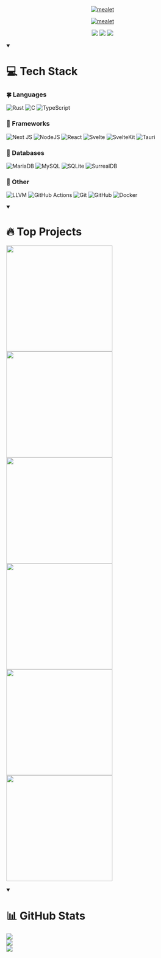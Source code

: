 <p align="center">
  <a href="https://github.com/DenverCoder1">
    <a href="https://git.io/typing-svg"><img src="https://readme-typing-svg.demolab.com?font=Avenir&weight=100&size=25&duration=1&color=61DAFB&center=true&repeat=false&width=440&height=45&lines=mealet" alt="mealet" /></a>
</p>

<p align="center">
  <!-- Typing SVG by DenverCoder1 - https://github.com/DenverCoder1/readme-typing-svg -->
  <a href="https://github.com/mealet"><img src="https://readme-typing-svg.demolab.com?font=Avenir&weight=600&size=22&color=61DAFB&center=true&width=450&height=45&lines=Software+Developer;Always+learning;Always+practicing;" alt="mealet" /></a>
</p>

<p align="center">
    <a href="https://t.me/@mealet"><img src="https://custom-icon-badges.demolab.com/badge/-Telegram-blue?style=for-the-badge&logo=telegram&logoColor=white" /></a>
    <a href="https://www.reddit.com/user/mealet/"><img  src="https://custom-icon-badges.demolab.com/badge/-Reddit-blue?style=for-the-badge&logo=reddit&logoColor=white" /></a>
    <a href="https://discord.com/users/mealet/"><img  src="https://custom-icon-badges.demolab.com/badge/-Discord-blue?style=for-the-badge&logo=discord&logoColor=white" /></a>
</p>

<details open>
    <summary><h1>💻 Tech Stack</h1></summary>
  
### 🍀 Languages
![Rust](https://img.shields.io/badge/rust-%23000000.svg?style=for-the-badge&logo=rust&logoColor=white)
![C](https://img.shields.io/badge/c-%2300599C.svg?style=for-the-badge&logo=c&logoColor=white)
![TypeScript](https://img.shields.io/badge/typescript-%23007ACC.svg?style=for-the-badge&logo=typescript&logoColor=white)

### 🍏 Frameworks
![Next JS](https://img.shields.io/badge/Next-black?style=for-the-badge&logo=next.js&logoColor=white)
![NodeJS](https://img.shields.io/badge/node.js-6DA55F?style=for-the-badge&logo=node.js&logoColor=white)
![React](https://img.shields.io/badge/react-%2320232a.svg?style=for-the-badge&logo=react&logoColor=%2361DAFB)
![Svelte](https://img.shields.io/badge/svelte-%23f1413d.svg?style=for-the-badge&logo=svelte&logoColor=white)
![SvelteKit](https://img.shields.io/badge/sveltekit-%23ff3e00.svg?style=for-the-badge&logo=svelte&logoColor=white)
![Tauri](https://img.shields.io/badge/tauri-%2324C8DB.svg?style=for-the-badge&logo=tauri&logoColor=%23FFFFFF)

### 🎯 Databases
![MariaDB](https://img.shields.io/badge/MariaDB-003545?style=for-the-badge&logo=mariadb&logoColor=white)
![MySQL](https://img.shields.io/badge/mysql-4479A1.svg?style=for-the-badge&logo=mysql&logoColor=white)
![SQLite](https://img.shields.io/badge/sqlite-%2307405e.svg?style=for-the-badge&logo=sqlite&logoColor=white)
![SurrealDB](https://img.shields.io/badge/SurrealDB-FF00A0?style=for-the-badge&logo=surrealdb&logoColor=white)

### 🧩 Other
![LLVM](https://img.shields.io/badge/llvm-%232671E5.svg?style=for-the-badge&logo=llvm&logoColor=white)
![GitHub Actions](https://img.shields.io/badge/github%20actions-%232671E5.svg?style=for-the-badge&logo=githubactions&logoColor=white)
![Git](https://img.shields.io/badge/git-%23F05033.svg?style=for-the-badge&logo=git&logoColor=white)
![GitHub](https://img.shields.io/badge/github-%23121011.svg?style=for-the-badge&logo=github&logoColor=white) 
![Docker](https://img.shields.io/badge/docker-%230db7ed.svg?style=for-the-badge&logo=docker&logoColor=white)

</details>

<details open>
    <summary><h1>🔥 Top Projects</h1></summary>

  <p aligh="left">
    <a href="https://github.com/mealet/deen"><img width="278" src="https://denvercoder1-github-readme-stats.vercel.app/api/pin/?username=mealet&repo=deen&theme=react"></a>
    <a href="https://github.com/mealet/todo.c"><img width="278" src="https://denvercoder1-github-readme-stats.vercel.app/api/pin/?username=mealet&repo=todo.c&theme=react"></a>
    <a href="https://github.com/mealet/calculator.c"><img width="278" src="https://denvercoder1-github-readme-stats.vercel.app/api/pin/?username=mealet&repo=calculator.c&theme=react"></a>
    <a href="https://github.com/mealet/todo_api.rs"><img width="278" src="https://denvercoder1-github-readme-stats.vercel.app/api/pin/?username=mealet&repo=todo_api.rs&theme=react"></a>
    <a href="https://github.com/mealet/mul0"><img width="278" src="https://denvercoder1-github-readme-stats.vercel.app/api/pin/?username=mealet&repo=mul0&theme=react"></a>
    <a href="https://github.com/mealet/nextcord-bot"><img width="278" src="https://denvercoder1-github-readme-stats.vercel.app/api/pin/?username=mealet&repo=nextcord-bot&theme=react"></a>
  </p>

</details>

<details open>
    <summary><h1>📊 GitHub Stats</h1></summary>

![](https://github-readme-stats.vercel.app/api?username=mealet&theme=react&hide_border=false&include_all_commits=true&count_private=true)<br/>
![](https://nirzak-streak-stats.vercel.app/?user=mealet&theme=react&hide_border=false)<br/>
![](https://github-readme-stats.vercel.app/api/top-langs/?username=mealet&theme=react&hide_border=false&include_all_commits=true&count_private=true&layout=compact)

</details>

